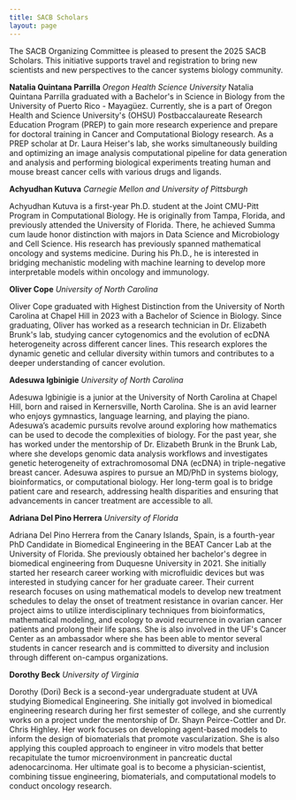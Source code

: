 ```yaml
---
title: SACB Scholars
layout: page
---
```


The SACB Organizing Committee is pleased to present the 2025 SACB Scholars. This initiative supports travel and registration to bring new scientists and new perspectives to the cancer systems biology community. 

**Natalia Quintana Parrilla**
_Oregon Health Science University_
Natalia Quintana Parrilla graduated with a Bachelor's in Science in Biology from the University of Puerto Rico - Mayagüez. Currently, she is a part of Oregon Health and Science University's (OHSU) Postbaccalaureate Research Education Program (PREP) to gain more research experience and prepare for doctoral training in Cancer and Computational Biology research. As a PREP scholar at Dr. Laura Heiser's lab, she works simultaneously building and optimizing an image analysis computational pipeline for data generation and analysis and performing biological experiments treating human and mouse breast cancer cells with various drugs and ligands.


**Achyudhan Kutuva**
_Carnegie Mellon and University of Pittsburgh_

Achyudhan Kutuva is a first-year Ph.D. student at the Joint CMU-Pitt Program in Computational Biology. He is originally from Tampa, Florida, and previously attended the University of Florida. There, he achieved Summa cum laude honor distinction with majors in Data Science and Microbiology and Cell Science. His research has previously spanned mathematical oncology and systems medicine. During his Ph.D., he is interested in bridging mechanistic modeling with machine learning to develop more interpretable models within oncology and immunology.


**Oliver Cope**
_University of North Carolina_

Oliver Cope graduated with Highest Distinction from the University of North Carolina at Chapel Hill in 2023 with a Bachelor of Science in Biology. Since graduating, Oliver has worked as a research technician in Dr. Elizabeth Brunk's lab, studying cancer cytogenomics and the evolution of ecDNA heterogeneity across different cancer lines. This research explores the dynamic genetic and cellular diversity within tumors and contributes to a deeper understanding of cancer evolution.



**Adesuwa Igbinigie**
_University of North Carolina_

Adesuwa Igbinigie is a junior at the University of North Carolina at Chapel Hill, born and raised in Kernersville, North Carolina. She is an avid learner who enjoys gymnastics, language learning, and playing the piano. Adesuwa’s academic pursuits revolve around exploring how mathematics can be used to decode the complexities of biology. For the past year, she has worked under the mentorship of Dr. Elizabeth Brunk in the Brunk Lab, where she develops genomic data analysis workflows and investigates genetic heterogeneity of extrachromosomal DNA (ecDNA) in triple-negative breast cancer. Adesuwa aspires to pursue an MD/PhD in systems biology, bioinformatics, or computational biology. Her long-term goal is to bridge patient care and research, addressing health disparities and ensuring that advancements in cancer treatment are accessible to all.


**Adriana Del Pino Herrera**
_University of Florida_

Adriana Del Pino Herrera from the Canary Islands, Spain, is a fourth-year PhD Candidate in Biomedical Engineering in the BEAT Cancer Lab at the University of Florida. She previously obtained her bachelor's degree in biomedical engineering from Duquesne University in 2021. She initially started her research career working with microfluidic devices but was interested in studying cancer for her graduate career. Their current research focuses on using mathematical models to develop new treatment schedules to delay the onset of treatment resistance in ovarian cancer. Her project aims to utilize interdisciplinary techniques from bioinformatics, mathematical modeling, and ecology to avoid recurrence in ovarian cancer patients and prolong their life spans. She is also involved in the UF's Cancer Center as an ambassador where she has been able to mentor several students in cancer research and is committed to diversity and inclusion through different on-campus organizations.


**Dorothy Beck**
_University of Virginia_

Dorothy (Dori) Beck is a second-year undergraduate student at UVA studying Biomedical Engineering. She initially got involved in biomedical engineering research during her first semester of college, and she currently works on a project under the mentorship of Dr. Shayn Peirce-Cottler and Dr. Chris Highley. Her work focuses on developing agent-based models to inform the design of biomaterials that promote vascularization. She is also applying this coupled approach to engineer in vitro models that better recapitulate the tumor microenvironment in pancreatic ductal adenocarcinoma. Her ultimate goal is to become a physician-scientist, combining tissue engineering, biomaterials, and computational models to conduct oncology research.

